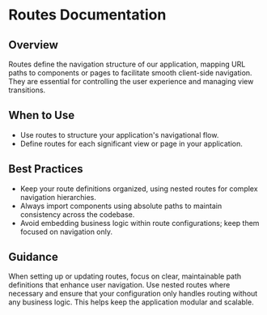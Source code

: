 # Routes Documentation

## Overview

Routes define the navigation structure of our application, mapping URL paths to components or pages to facilitate smooth client-side navigation. They are essential for controlling the user experience and managing view transitions.

## When to Use

- Use routes to structure your application's navigational flow.
- Define routes for each significant view or page in your application.

## Best Practices

- Keep your route definitions organized, using nested routes for complex navigation hierarchies.
- Always import components using absolute paths to maintain consistency across the codebase.
- Avoid embedding business logic within route configurations; keep them focused on navigation only.

## Guidance

When setting up or updating routes, focus on clear, maintainable path definitions that enhance user navigation. Use nested routes where necessary and ensure that your configuration only handles routing without any business logic. This helps keep the application modular and scalable.
